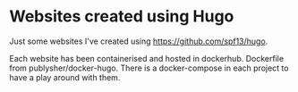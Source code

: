 # Websites created using Hugo

Just some websites I've created using https://github.com/spf13/hugo.

Each website has been containerised and hosted in dockerhub. Dockerfile from publysher/docker-hugo.
There is a docker-compose in each project to have a play around with them.
